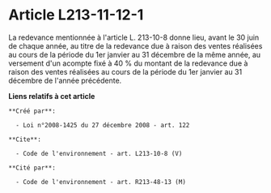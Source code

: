 # Article L213-11-12-1

La redevance mentionnée à l'article L. 213-10-8 donne lieu, avant le 30 juin de chaque année, au titre de la redevance due à
raison des ventes réalisées au cours de la période du 1er janvier au 31 décembre de la même année, au versement d'un acompte
fixé à 40 % du montant de la redevance due à raison des ventes réalisées au cours de la période du 1er janvier au 31 décembre
de l'année précédente.

**Liens relatifs à cet article**

	**Créé par**:

	  - Loi n°2008-1425 du 27 décembre 2008 - art. 122

	**Cite**:

	  - Code de l'environnement - art. L213-10-8 (V)

	**Cité par**:

	  - Code de l'environnement - art. R213-48-13 (M)
